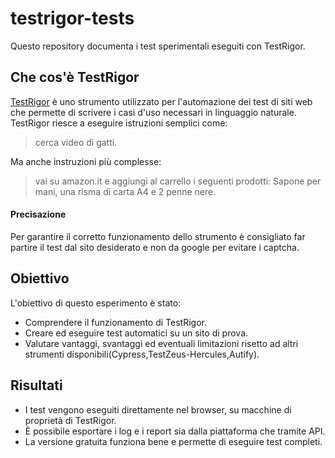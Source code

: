 # testrigor-tests

Questo repository documenta i test sperimentali eseguiti con TestRigor.

## Che cos'è TestRigor
[TestRigor](https://testrigor.com) è uno strumento utilizzato per l'automazione dei test di siti web che permette di scrivere i casi d'uso necessari in linguaggio naturale.
TestRigor riesce a eseguire istruzioni semplici come:

> cerca video di gatti.

Ma anche instruzioni più complesse:

> vai su amazon.it e aggiungi al carrello i seguenti prodotti: Sapone per mani, una risma di carta A4 e 2 penne nere.

#### Precisazione

Per garantire il corretto funzionamento dello strumento è consigliato far partire il test dal sito desiderato e non da google per evitare i captcha.

## Obiettivo

L'obiettivo di questo esperimento è stato:
- Comprendere il funzionamento di TestRigor.
- Creare ed eseguire test automatici su un sito di prova.
- Valutare vantaggi, svantaggi ed eventuali limitazioni risetto ad altri strumenti disponibili(Cypress,TestZeus-Hercules,Autify).

## Risultati

- I test vengono eseguiti direttamente nel browser, su macchine di proprietà di TestRigor.
- È possibile esportare i log e i report sia dalla piattaforma che tramite API.
- La versione gratuita funziona bene e permette di eseguire test completi.
